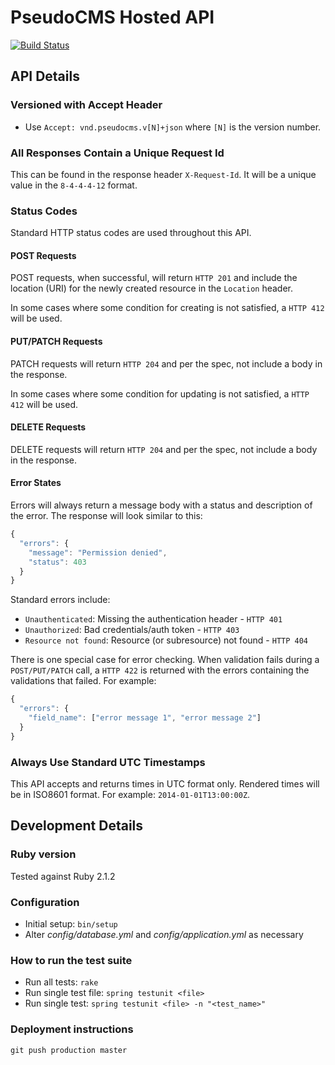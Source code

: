 # PseudoCMS Hosted API

[![Build Status](https://travis-ci.org/pseudocms/app-api.svg?branch=master)](https://travis-ci.org/pseudocms/app-api)

## API Details

### Versioned with Accept Header

* Use `Accept: vnd.pseudocms.v[N]+json` where `[N]` is the version number.

### All Responses Contain a Unique Request Id

This can be found in the response header `X-Request-Id`. It will be a unique value in the
`8-4-4-4-12` format.

### Status Codes

Standard HTTP status codes are used throughout this API.

#### POST Requests

POST requests, when successful, will return `HTTP 201` and include the location (URI) for the newly
created resource in the `Location` header.

In some cases where some condition for creating is not satisfied, a `HTTP 412` will be used.

#### PUT/PATCH Requests

PATCH requests will return `HTTP 204` and per the spec, not include a body in the response.

In some cases where some condition for updating is not satisfied, a `HTTP 412` will be used.

#### DELETE Requests

DELETE requests will return `HTTP 204` and per the spec, not include a body in the response.

#### Error States

Errors will always return a message body with a status and description of the error. The response
will look similar to this:

```javascript
{
  "errors": {
    "message": "Permission denied",
    "status": 403
  }
}
```

Standard errors include:

* `Unauthenticated`: Missing the authentication header - `HTTP 401`
* `Unauthorized`: Bad credentials/auth token - `HTTP 403`
* `Resource not found`: Resource (or subresource) not found - `HTTP 404`

There is one special case for error checking. When validation fails during a `POST/PUT/PATCH` call,
a `HTTP 422` is returned with the errors containing the validations that failed. For example:

```javascript
{
  "errors": {
    "field_name": ["error message 1", "error message 2"]
  }
}
```

### Always Use Standard UTC Timestamps

This API accepts and returns times in UTC format only. Rendered times will be in ISO8601 format. For
example: `2014-01-01T13:00:00Z`.

## Development Details

### Ruby version

Tested against Ruby 2.1.2

### Configuration

* Initial setup: `bin/setup`
* Alter _config/database.yml_ and _config/application.yml_ as necessary

### How to run the test suite

* Run all tests: `rake`
* Run single test file: `spring testunit <file>`
* Run single test: `spring testunit <file> -n "<test_name>"`

### Deployment instructions

`git push production master`
